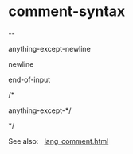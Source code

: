 # comment\-syntax










\-\-



anything\-except\-newline









newline

end\-of\-input









/\*






anything\-except\-\*/

\*/









  

  

See also:   [lang\_comment.html](../lang_comment.html)

